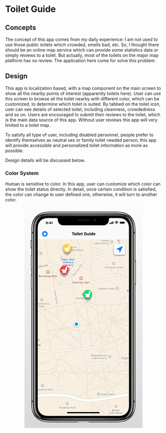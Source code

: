 # Toilet Guide
## Concepts
The concept of this app comes from my daily experience: I am not used to use those public toilets which crowded, smells bad, etc. So, I thought there should be an online map service which can provide some statistics data or simply reviews to a toilet. But actually, most of the toilets on the major map platform has no review. The application here come for solve this problem.
## Design
This app is localization based, with a map component on the main screen to show all the nearby points of interest (apparently toilets here). User can use this screen to browse all the toilet nearby with different color, which can be customized, to determine which toilet is suited. By tabbed on the toilet icon, user can see details of selected toilet, including cleanness, crowdedness and so on. Users are encouraged to submit their reviews to the toilet, which is the main data source of this app. Without user reviews this app will very limited to a toilet map.

To satisfy all type of user, including disabled personnel, people prefer to identify themselves as neutral sex or family toilet needed person, this app will provide accessible and personalized toilet information as more as possible.

Design details will be discussed below.
### Color System
Human is sensitive to color. In this app, user can customize which color can show the toilet status directly. In detail, once certain condition is satisfied, the color can change to user defined one, otherwise, it will turn to another color.
<p align="center">
  <img src="/mockup/iOS/iOS_1.png" />
</p>
